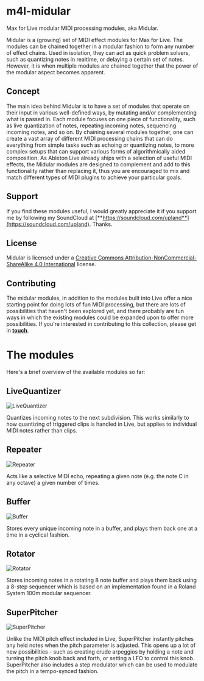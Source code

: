 m4l-midular
===========

Max for Live modular MIDI processing modules, aka Midular.

Midular is a (growing) set of MIDI effect modules for Max for Live. The modules can be chained together in a modular fashion to form any number of effect chains. Used in isolation, they can act as quick problem solvers, such as quantizing notes in realtime, or delaying a certain set of notes. However, it is when multiple modules are chained together that the power of the modular aspect becomes apparent. 

## Concept
The main idea behind Midular is to have a set of modules that operate on their input in various well-defined ways, by mutating and/or complementing what is passed in. Each module focuses on one piece of functionality, such as live quantization of notes, repeating incoming notes, sequencing incoming notes, and so on. By chaining several modules together, one can create a vast array of different MIDI processing chains that can do everything from simple tasks such as echoing or quantizing notes, to more complex setups that can support various forms of algorithmically aided composition. As Ableton Live already ships with a selection of useful MIDI effects, the Midular modules are designed to complement and add to this functionality rather than replacing it, thus you are encouraged to mix and match different types of MIDI plugins to achieve your particular goals.

## Support
If you find these modules useful, I would greatly appreciate it if you support me by following my SoundCloud at [**https://soundcloud.com/upland**](https://soundcloud.com/upland). Thanks.

## License
Midular is licensed under a [Creative Commons Attribution-NonCommercial-ShareAlike 4.0 International](http://creativecommons.org/licenses/by-nc-sa/4.0/) license.

## Contributing
The midular modules, in addition to the modules built into Live offer a nice starting point for doing lots of fun MIDI processing, but there are lots of possibilities that haven't been explored yet, and there probably are fun ways in which the existing modules could be expanded upon to offer more possibilities. If you're interested in contributing to this collection, please get in [**touch**](http://www.upland.no/contact).

The modules
===========

Here's a brief overview of the available modules so far:

## LiveQuantizer

![LiveQuantizer](https://raw.github.com/carrierdown/m4l-midular/master/screenshots/LiveQuantizer.png)

Quantizes incoming notes to the next subdivision. This works similarly to how quantizing of triggered clips is handled in Live, but applies to individual MIDI notes rather than clips.

## Repeater

![Repeater](https://raw.github.com/carrierdown/m4l-midular/master/screenshots/Repeater.png)

Acts like a selective MIDI echo, repeating a given note (e.g. the note C in any octave) a given number of times.

## Buffer

![Buffer](https://raw.github.com/carrierdown/m4l-midular/master/screenshots/Buffer.png)

Stores every unique incoming note in a buffer, and plays them back one at a time in a cyclical fashion. 

## Rotator

![Rotator](https://raw.github.com/carrierdown/m4l-midular/master/screenshots/Rotator.png)

Stores incoming notes in a rotating 8 note buffer and plays them back using a 8-step sequencer which is based on an implementation found in a Roland System 100m modular sequencer.

## SuperPitcher

![SuperPitcher](https://raw.github.com/carrierdown/m4l-midular/master/screenshots/SuperPitcher.png)

Unlike the MIDI pitch effect included in Live, SuperPitcher instantly pitches any held notes when the pitch parameter is adjusted. This opens up a lot of new possibilities - such as creating crude arpeggios by holding a note and turning the pitch knob back and forth, or setting a LFO to control this knob. SuperPitcher also includes a step modulator which can be used to modulate the pitch in a tempo-synced fashion.
